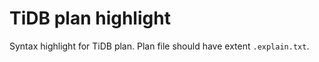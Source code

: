 # TiDB plan highlight

Syntax highlight for TiDB plan. Plan file should have extent `.explain.txt`.
